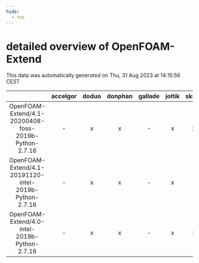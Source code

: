 ```yaml
---
hide:
  - toc
---
```


detailed overview of OpenFOAM-Extend
====================================


This data was automatically generated on Thu, 31 Aug 2023 at 14:15:56 CEST  

| |accelgor|doduo|donphan|gallade|joltik|skitty|swalot|victini|
| :---: | :---: | :---: | :---: | :---: | :---: | :---: | :---: | :---: |
|OpenFOAM-Extend/4.1-20200408-foss-2019b-Python-2.7.16|-|x|x|-|x|x|-|x|
|OpenFOAM-Extend/4.1-20191120-intel-2019b-Python-2.7.16|-|x|x|-|x|-|-|-|
|OpenFOAM-Extend/4.0-intel-2019b-Python-2.7.16|-|x|x|-|x|x|-|x|
